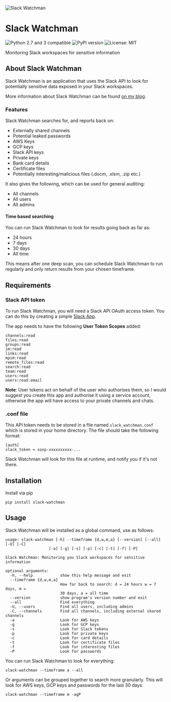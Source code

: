 ![Slack Watchman](files/Slack_watchman_alt_var_1280x320.png)

# Slack Watchman
![Python 2.7 and 3 compatible](https://img.shields.io/pypi/pyversions/slack-watchman)
![PyPI version](https://img.shields.io/pypi/v/slack-watchman.svg)
![License: MIT](https://img.shields.io/pypi/l/slack-watchman.svg)

Monitoring Slack workspaces for sensitive information

## About Slack Watchman
Slack Watchman is an application that uses the Slack API to look for potentially sensitive data exposed in your Slack workspaces.

More information about Slack Watchman can be found [on my blog](https://papermtn.co.uk/slack-watchman-monitoring-slack-workspaces-for-sensitive-information/).

### Features
Slack Watchman searches for, and reports back on:

- Externally shared channels
- Potential leaked passwords
- AWS Keys
- GCP keys
- Slack API keys
- Private keys
- Bank card details
- Certificate files
- Potentially interesting/malicious files (.docm, .xlsm, .zip etc.)

It also gives the following, which can be used for general auditing:
- All channels
- All users
- All admins

#### Time based searching
You can run Slack Watchman to look for results going back as far as:
- 24 hours
- 7 days
- 30 days
- All time

This means after one deep scan, you can schedule Slack Watchman to run regularly and only return results from your chosen timeframe.

## Requirements
### Slack API token
To run Slack Watchman, you will need a Slack API OAuth access token. You can do this by creating a simple [Slack App](https://api.slack.com/apps).

The app needs to have the following **User Token Scopes** added:
```
channels:read
files:read
groups:read
im:read
links:read
mpim:read
remote_files:read
search:read
team:read
users:read
users:read.email
```
**Note**: User tokens act on behalf of the user who authorises them, so I would suggest you create this app and authorise it using a service account, otherwise the app will have access to your private channels and chats.


### .conf file
This API token needs to be stored in a file named `slack_watchman.conf` which is stored in your home directory. The file should take the following format:
```
[auth]
slack_token = xoxp-xxxxxxxxxx-...
```
Slack Watchman will look for this file at runtime, and notify you if it's not there.

## Installation
Install via pip

`pip install slack-watchman`

## Usage
Slack Watchman will be installed as a global command, use as follows:
```
usage: slack-watchman [-h] --timeframe {d,w,m,a} [--version] [--all] [-U] [-C]
                   [-a] [-g] [-s] [-p] [-c] [-t] [-f] [-P]

Slack Watchman: Monitoring you Slack workspaces for sensitive information

optional arguments:
  -h, --help            show this help message and exit
  --timeframe {d,w,m,a}
                        How far back to search: d = 24 hours w = 7 days, m =
                        30 days, a = all time
  --version             show program's version number and exit
  --all                 Find everything
  -U, --users           Find all users, including admins
  -C, --channels        Find all channels, including external shared channels
  -a                    Look for AWS keys
  -g                    Look for GCP keys
  -s                    Look for Slack tokens
  -p                    Look for private keys
  -c                    Look for card details
  -t                    Look for certificate files
  -f                    Look for interesting files
  -P                    Look for passwords
  ```

You can run Slack Watchman to look for everything:

`slack-watchman --timeframe a --all`

Or arguments can be grouped together to search more granularly. This will look for AWS keys, GCP keys and passwords for the last 30 days:

`slack-watchman --timeframe m -agP`
